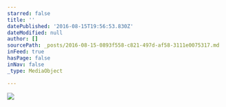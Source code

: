 ```yaml
---
starred: false
title: ''
datePublished: '2016-08-15T19:56:53.830Z'
dateModified: null
author: []
sourcePath: _posts/2016-08-15-0893f558-c821-497d-af58-3111e0075317.md
inFeed: true
hasPage: false
inNav: false
_type: MediaObject

---
```

![](https://the-grid-user-content.s3-us-west-2.amazonaws.com/888de410-f1af-4fed-ac29-6402d03b44a4.jpg)